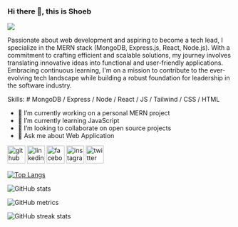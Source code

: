 ### Hi there 👋, this is Shoeb
![](https://pbs.twimg.com/profile_banners/2747687885/1702125891/1500x500)

Passionate about web development and aspiring to become a tech lead, I specialize in the MERN stack (MongoDB, Express.js, React, Node.js). With a commitment to crafting efficient and scalable solutions, my journey involves translating innovative ideas into functional and user-friendly applications. Embracing continuous learning, I'm on a mission to contribute to the ever-evolving tech landscape while building a robust foundation for leadership in the software industry.

Skills: # MongoDB / Express / Node / React / JS / Tailwind / CSS / HTML 

- 🔭 I’m currently working on a personal MERN project 
- 🌱 I’m currently learning JavaScript 
- 👯 I’m looking to collaborate on open source projects 
- 💬 Ask me about Web Application 


[<img src='https://cdn.jsdelivr.net/npm/simple-icons@3.0.1/icons/github.svg' alt='github' height='40'>](https://github.com/be3tle)  [<img src='https://cdn.jsdelivr.net/npm/simple-icons@3.0.1/icons/linkedin.svg' alt='linkedin' height='40'>](https://www.linkedin.com/in/aburaitnshoeb/)  [<img src='https://cdn.jsdelivr.net/npm/simple-icons@3.0.1/icons/facebook.svg' alt='facebook' height='40'>](https://www.facebook.com/aburaitnshoeb)  [<img src='https://cdn.jsdelivr.net/npm/simple-icons@3.0.1/icons/instagram.svg' alt='instagram' height='40'>](https://www.instagram.com/y0urnarrat0r/)  [<img src='https://cdn.jsdelivr.net/npm/simple-icons@3.0.1/icons/twitter.svg' alt='twitter' height='40'>](https://twitter.com/aburaitnshoeb)  

[![Top Langs](https://github-readme-stats.vercel.app/api/top-langs/?username=be3tle)](https://github.com/anuraghazra/github-readme-stats)

![GitHub stats](https://github-readme-stats.vercel.app/api?username=be3tle&show_icons=true&count_private=true)  

![GitHub metrics](https://metrics.lecoq.io/be3tle)  

![GitHub streak stats](https://streak-stats.demolab.com/?user=be3tle)  

